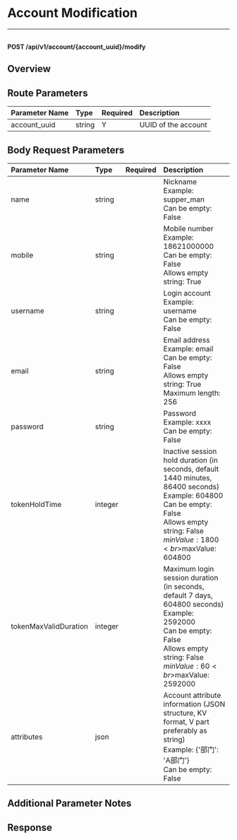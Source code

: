 # Account Modification

---

<br />**POST /api/v1/account/\{account_uuid\}/modify**

## Overview




## Route Parameters

| Parameter Name        | Type     | Required   | Description              |
|:---------------------|:---------|:-----------|:-------------------------|
| account_uuid          | string   | Y          | UUID of the account<br>  |


## Body Request Parameters

| Parameter Name            | Type     | Required   | Description              |
|:-------------------------|:---------|:-----------|:-------------------------|
| name                      | string   |            | Nickname<br>Example: supper_man <br>Can be empty: False <br> |
| mobile                    | string   |            | Mobile number<br>Example: 18621000000 <br>Can be empty: False <br>Allows empty string: True <br> |
| username                  | string   |            | Login account<br>Example: username <br>Can be empty: False <br> |
| email                     | string   |            | Email address<br>Example: email <br>Can be empty: False <br>Allows empty string: True <br>Maximum length: 256 <br> |
| password                  | string   |            | Password<br>Example: xxxx <br>Can be empty: False <br> |
| tokenHoldTime             | integer  |            | Inactive session hold duration (in seconds, default 1440 minutes, 86400 seconds)<br>Example: 604800 <br>Can be empty: False <br>Allows empty string: False <br>$minValue: 1800 <br>$maxValue: 604800 <br> |
| tokenMaxValidDuration     | integer  |            | Maximum login session duration (in seconds, default 7 days, 604800 seconds)<br>Example: 2592000 <br>Can be empty: False <br>Allows empty string: False <br>$minValue: 60 <br>$maxValue: 2592000 <br> |
| attributes                | json     |            | Account attribute information (JSON structure, KV format, V part preferably as string)<br>Example: {'部门': 'A部门'} <br>Can be empty: False <br> |

## Additional Parameter Notes







## Response
```shell
 
```